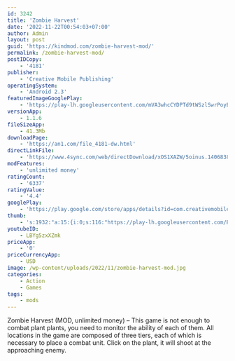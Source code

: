 ```yaml
---
id: 3242
title: 'Zombie Harvest'
date: '2022-11-22T00:54:03+07:00'
author: Admin
layout: post
guid: 'https://kindmod.com/zombie-harvest-mod/'
permalink: /zombie-harvest-mod/
postIDCopy:
    - '4181'
publisher:
    - 'Creative Mobile Publishing'
operatingSystem:
    - 'Android 2.3'
featuredImageGooglePlay:
    - 'https://play-lh.googleusercontent.com/mVA3whcCYDPTd9tWSzlSwrPoyE1KiCclkQ2Be2A9jvOk6zjOip0KhCGAthfj_ZvNbQ'
versionApp:
    - 1.1.6
fileSizeApp:
    - 41.3Mb
downloadPage:
    - 'https://an1.com/file_4181-dw.html'
directLinkFile:
    - 'https://www.4sync.com/web/directDownload/xOS1XAZW/5oinus.14068385702eee814c7d903494cf9f59'
modFeatures:
    - 'unlimited money'
ratingCount:
    - '6337'
ratingValue:
    - '4.4'
googlePlay:
    - 'https://play.google.com/store/apps/details?id=com.creativemobile.zombieharvest'
thumb:
    - 's:1932:"a:15:{i:0;s:116:"https://play-lh.googleusercontent.com/B0TgExhJ5KHwXfLVQl6Arzju5AVlyAPNw6QH-Q0eWRtEISUXidfgxsG2xzaGXJ1QUtv0=w526-h296";i:1;s:115:"https://play-lh.googleusercontent.com/51b5Sm9sHkLwhuAICVnpqcN8PW_XA-wPv4y7a9UnbmwxRYrnMhiibvxNHsNzYDmI5gI=w526-h296";i:2;s:114:"https://play-lh.googleusercontent.com/ewIHgHJ8rbdWAgeHf7yQj_MxXlkUhQLmWAopHU5iWypwJSO4fQub2UVKoExaRsypqw=w526-h296";i:3;s:115:"https://play-lh.googleusercontent.com/qfp6SRDS-8ixuyw1rr6UkslWG7qcWkW_bicaxJ43bbZRsqvLw8ABwp4Nxq_DSmIfYvU=w526-h296";i:4;s:114:"https://play-lh.googleusercontent.com/G7YOUHhtK8FA2Q0F-MhlrIVqKG03xw2J_pPFvDp4NPIUg5Pe3OoRrvUk4EbYUMHhAg=w526-h296";i:5;s:114:"https://play-lh.googleusercontent.com/6dGSyF7Mzmoz-gFbe_8s_9nGtd1Aq5TYI-wGtKilZOukz1QKcnvb6PLmyADKnRE-LQ=w526-h296";i:6;s:116:"https://play-lh.googleusercontent.com/Gr6XJ-MXCoE0K78_ta_ikYyfhnZ7ac_QpOEOf0J6vHBLMLidlkArYKHk2uY-KIWbtxcF=w526-h296";i:7;s:115:"https://play-lh.googleusercontent.com/NRiwZhsbXz1cgl4oAgz9LMJRvaX0Tge5lMgAEwcjnzXKVNEn4RtHvyYqn2Ef6EFGSRg=w526-h296";i:8;s:114:"https://play-lh.googleusercontent.com/KFA7hSvT6DnduIlzUrmPLhBVPnWd1oeT0Gun_BBu91Ze31eArnKCuFY7fnUNQT8asw=w526-h296";i:9;s:115:"https://play-lh.googleusercontent.com/tkWJSXcCNFtISKKj5a95OtXx2-bjqxJjyZDvDKazurdFPLXCrkFQa5nv-yfsCGLKGTk=w526-h296";i:10;s:115:"https://play-lh.googleusercontent.com/7Hxm-yzFLbrfnFEs5_YD5O5tf0FiDwiRzUNzVVQ2-qGPHzzS_c4ZTQfMyujhoO3yun0=w526-h296";i:11;s:116:"https://play-lh.googleusercontent.com/5xe7idE2ysZjcwcvlcN40s0V930f4t88cfcQ8H9tyw0eLPSRT8dkm1m9kcBaSODEIGG0=w526-h296";i:12;s:115:"https://play-lh.googleusercontent.com/V1LvwoMrMUKTsgmp5mLkTrsq5SdhmNt9e3R-WUWfZG-EJ5oh1mmsRPaHRDzAd7ZKkpk=w526-h296";i:13;s:116:"https://play-lh.googleusercontent.com/zAnDeURaeoGpGtHB1wzrUtmFYdyJaQ5yDNVqvjhIitL0XNRtJdHcAZhd2Weib_NZSYgj=w526-h296";i:14;s:115:"https://play-lh.googleusercontent.com/8vzvGnra9hTqQ951EdZr3S9AcJhM2Rh-tjYqj6tR7HTzSXhNe1WfLBx2CuJKiGS8oD8=w526-h296";}";'
youtubeID:
    - LBYg5zxXZmk
priceApp:
    - '0'
priceCurrencyApp:
    - USD
image: /wp-content/uploads/2022/11/zombie-harvest-mod.jpg
categories:
    - Action
    - Games
tags:
    - mods
---
```


Zombie Harvest (MOD, unlimited money) – This game is not enough to combat plant plants, you need to monitor the ability of each of them. All locations in the game are composed of three tiers, each of which is necessary to place a combat unit. Click on the plant, it will shoot at the approaching enemy.